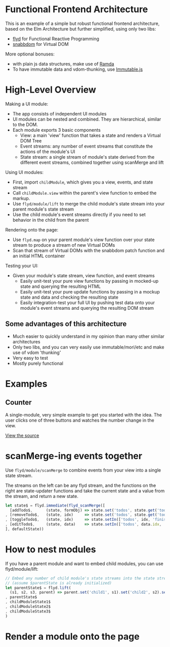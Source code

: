 
# Functional Frontend Architecture

This is an example of a simple but robust functional frontend architecture, based on the Elm Architecture but further simplified, using only two libs:

- [flyd](https://github.com/paldepind/flyd) for Functional Reactive Programming
- [snabbdom](https://github.com/paldepind/snabbdom) for Virtual DOM

More optional bonuses:

- with plain js data structures, make use of [Ramda](ramdajs.com)
- To have immutable data and vdom-thunking, use [Immutable.js](https://facebook.github.io/immutable-js/docs/)

# High-Level Overview

Making a UI module:

- The app consists of independent UI modules
- UI modules can be nested and combined. They are hierarchical, similar to the DOM.
- Each module exports 3 basic components
  - View: a main 'view' function that takes a state and renders a Virtual DOM Tree
  - Event streams: any number of event streams that constitute the actions of the module's UI
  - State stream: a single stream of module's state derived from the different event streams, combined together using scanMerge and lift

Using UI modules:

- First, import `childModule`, which gives you a view, events, and state stream
- Call `childModule.view` within the parent's view function to embed the markup.
- Use `flyd/module/lift` to merge the child module's state stream into your parent module's state stream
- Use the child module's event streams directly if you need to set behavior in the child from the parent

Rendering onto the page:

- Use `flyd.map` on your parent module's view function over your state stream to produce a stream of new Virtual DOMs
- Scan that stream of Virtual DOMs with the snabbdom patch function and an initial HTML container

Testing your UI:

- Given your module's state stream, view function, and event streams
  - Easily unit-test your pure view functions by passing in mocked-up state and querying the resulting HTML
  - Easily unit-test your pure update functions by passing in a mockup state and data and checking the resulting state
  - Easily integration-test your full UI by pushing test data onto your module's event streams and querying the resulting DOM stream

## Some advantages of this architecture

- Much easier to quickly understand in my opinion than many other similar architectures
- Only two libs, and you can very easily use immutable/mori/etc and make use of vdom 'thunking'
- Very easy to test
- Mostly purely functional

# Examples

## Counter

A single-module, very simple example to get you started with the idea. The user clicks one of three buttons and watches the number change in the view.

[View the source](examples/counter/index.es6)

# scanMerge-ing events together

Use `flyd/module/scanMerge` to combine events from your view into a single state stream.

The streams on the left can be any flyd stream, and the functions on the right are state-updater functions and take the current state and a value from the stream, and return a new state.

```js
let state$ = flyd.immediate(flyd_scanMerge([
  [addTodo$,      (state, formObj) => state.set('todos', state.get('todos').add(formObj))]
, [removeTodo$,   (state, idx)     => state.set('todos', state.get('todos').delete(idx))]
, [toggleTodo$,   (state, idx)     => state.setIn(['todos', idx, 'finished'], !state.getIn(['todos', idx, 'finished']))]
, [editTodo$,     (state, data)    => state.setIn(['todos', data.idx, 'name'], data.name)]
], defaultState))
```

# How to nest modules

If you have a parent module and want to embed child modules, you can use flyd/module/lift:

```js
// Embed any number of child module's state streams into the state stream for a parent module:
// (assume $parentState is already initialized)
let parentState$ = flyd.lift(
  (s1, s2, s3, parent) => parent.set('child1', s1).set('child2', s2).set('child3', s3)
, parentState$
, childModuleState1$
, childModuleState2$
, childModuleState3$
)
```

# Render a module onto the page
